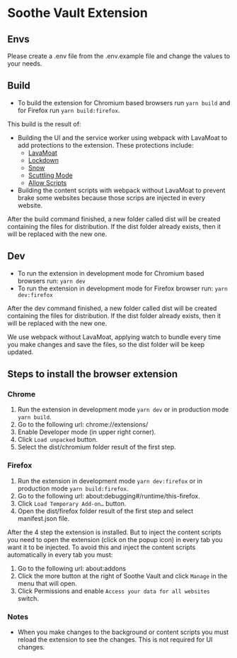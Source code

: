 # Soothe Vault Extension

## Envs

Please create a .env file from the .env.example file and change the values to your needs.

## Build

- To build the extension for Chromium based browsers run `yarn build` and for Firefox run `yarn build:firefox`.

This build is the result of:

- Building the UI and the service worker using webpack with LavaMoat to add protections to the extension. These
  protections include:
    - [LavaMoat](https://github.com/LavaMoat/LavaMoat/tree/main/packages/webpack)
    - [Lockdown](https://github.com/endojs/endo/tree/master/packages/ses)
    - [Snow](https://github.com/lavamoat/snow)
    - [Scuttling Mode](https://github.com/LavaMoat/LavaMoat/blob/main/docs/scuttling.md)
    - [Allow Scripts](https://github.com/LavaMoat/LavaMoat/tree/main/packages/allow-scripts)
- Building the content scripts with webpack without LavaMoat to prevent brake some websites because those scrips
  are injected in every website.

After the build command finished, a new folder called dist will be created containing the files for distribution. If the
dist folder already exists, then it will be replaced with the new one.

## Dev

- To run the extension in development mode for Chromium based browsers run: `yarn dev`
- To run the extension in development mode for Firefox browser run: `yarn dev:firefox`

After the dev command finished, a new folder called dist will be created containing the files for distribution. If the
dist folder already exists, then it will be replaced with the new one.

We use webpack without LavaMoat, applying watch to bundle every time you make changes and save the files, so the
dist folder will be keep updated.

## Steps to install the browser extension

### Chrome

1. Run the extension in development mode `yarn dev` or in production mode `yarn build`.
2. Go to the following url: chrome://extensions/
3. Enable Developer mode (in upper right corner).
4. Click `Load unpacked` button.
5. Select the dist/chromium folder result of the first step.

### Firefox

1. Run the extension in development mode `yarn dev:firefox` or in production mode `yarn build:firefox`.
2. Go to the following url: about:debugging#/runtime/this-firefox.
3. Click `Load Temporary Add-on…` button.
4. Open the dist/firefox folder result of the first step and select manifest.json file.

After the 4 step the extension is installed. But to inject the content scripts you need to open the extension (click on
the popup icon) in every
tab you want it to be injected. To avoid this and inject the content scripts automatically in every tab you must:

1. Go to the following url: about:addons
2. Click the more button at the right of Soothe Vault and click `Manage` in the menu that will open.
3. Click Permissions and enable `Access your data for all websites` switch.

### Notes

- When you make changes to the background or content scripts you must reload the extension to see the changes. This is
  not required for UI changes.
